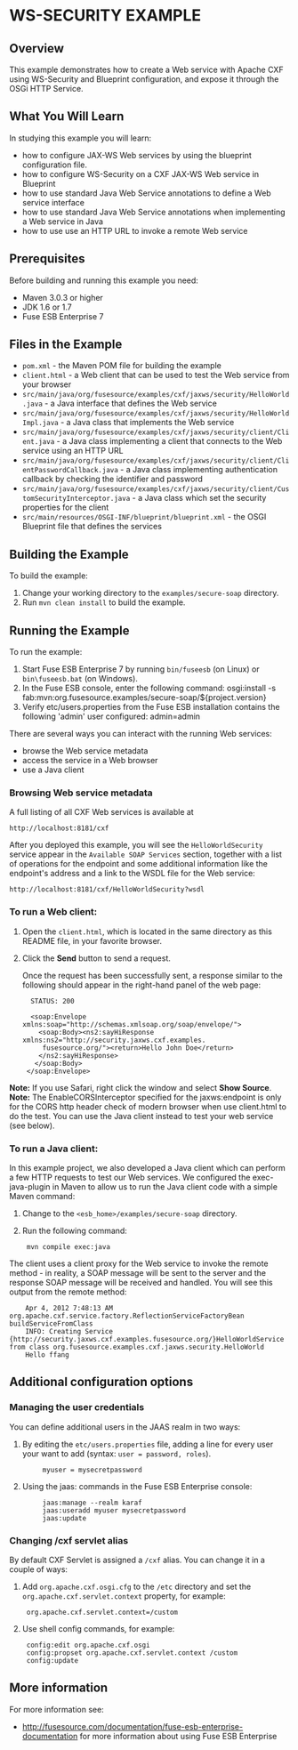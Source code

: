 # WS-SECURITY EXAMPLE

## Overview
This example demonstrates how to create a Web service with Apache CXF using WS-Security and Blueprint configuration, and expose it through the OSGi HTTP Service.


## What You Will Learn
In studying this example you will learn:

* how to configure JAX-WS Web services by using the blueprint configuration file.
* how to configure WS-Security on a CXF JAX-WS Web service in Blueprint
* how to use standard Java Web Service annotations to define a Web service interface
* how to use standard Java Web Service annotations when implementing a Web service in Java
* how to use use an HTTP URL to invoke a remote Web service

## Prerequisites
Before building and running this example you need:

* Maven 3.0.3 or higher
* JDK 1.6 or 1.7
* Fuse ESB Enterprise 7

## Files in the Example
* `pom.xml` - the Maven POM file for building the example
* `client.html` - a Web client that can be used to test the Web service from your browser
* `src/main/java/org/fusesource/examples/cxf/jaxws/security/HelloWorld.java` - a Java interface that defines the Web service
* `src/main/java/org/fusesource/examples/cxf/jaxws/security/HelloWorldImpl.java` - a Java class that implements the Web service
* `src/main/java/org/fusesource/examples/cxf/jaxws/security/client/Client.java` - a Java class implementing a client that connects to the Web service using an HTTP URL
* `src/main/java/org/fusesource/examples/cxf/jaxws/security/client/ClientPasswordCallback.java` - a Java class implementing authentication callback by checking the identifier and password
* `src/main/java/org/fusesource/examples/cxf/jaxws/security/client/CustomSecurityInterceptor.java` - a Java class which set the security properties for the client 
* `src/main/resources/OSGI-INF/blueprint/blueprint.xml` - the OSGI Blueprint file that defines the services

## Building the Example
To build the example:

1. Change your working directory to the `examples/secure-soap` directory.
2. Run `mvn clean install` to build the example.


## Running the Example
To run the example:

1. Start Fuse ESB Enterprise 7 by running `bin/fuseesb` (on Linux) or `bin\fuseesb.bat` (on Windows).
2. In the Fuse ESB console, enter the following command:
        osgi:install -s fab:mvn:org.fusesource.examples/secure-soap/${project.version}
3. Verify etc/users.properties from the Fuse ESB installation contains the following 'admin' user configured:
   admin=admin

There are several ways you can interact with the running Web services:
* browse the Web service metadata
* access the service in a Web browser
* use a Java client

### Browsing Web service metadata

A full listing of all CXF Web services is available at

    http://localhost:8181/cxf

After you deployed this example, you will see the `HelloWorldSecurity` service appear in the `Available SOAP Services` section, together with a list of operations for the endpoint and some additional information like the endpoint's address and a link to the WSDL file for the Web service:

    http://localhost:8181/cxf/HelloWorldSecurity?wsdl


### To run a Web client:

1. Open the `client.html`, which is located in the same directory as this README file, in your favorite browser.
2. Click the **Send** button to send a request.

   Once the request has been successfully sent, a response similar to the following should appear in the right-hand panel of the web page:

         STATUS: 200

         <soap:Envelope xmlns:soap="http://schemas.xmlsoap.org/soap/envelope/">
           <soap:Body><ns2:sayHiResponse xmlns:ns2="http://security.jaxws.cxf.examples.
            fusesource.org/"><return>Hello John Doe</return>
           </ns2:sayHiResponse>
          </soap:Body>
        </soap:Envelope>

**Note:** If you use Safari, right click the window and select **Show Source**.
**Note:** The EnableCORSInterceptor specified for the jaxws:endpoint is only for the CORS http header check of modern browser when use client.html to do the test.
      You can use the Java client instead to test your web service (see below).


### To run a Java client:

In this example project, we also developed a Java client which can perform a few HTTP requests to test our Web services. We
configured the exec-java-plugin in Maven to allow us to run the Java client code with a simple Maven command:

1. Change to the `<esb_home>/examples/secure-soap` directory.
2. Run the following command:

        mvn compile exec:java

The client uses a client proxy for the Web service to invoke the remote method - in reality, a SOAP message will be sent to the server and the response SOAP message will be received and handled.  You will see this output from the remote method:

        Apr 4, 2012 7:48:13 AM org.apache.cxf.service.factory.ReflectionServiceFactoryBean buildServiceFromClass
        INFO: Creating Service {http://security.jaxws.cxf.examples.fusesource.org/}HelloWorldService from class org.fusesource.examples.cxf.jaxws.security.HelloWorld
        Hello ffang


## Additional configuration options

### Managing the user credentials

You can define additional users in the JAAS realm in two ways:

1. By editing the `etc/users.properties` file, adding a line for every user your want to add (syntax: `user = password, roles`).

            myuser = mysecretpassword

2. Using the jaas: commands in the Fuse ESB Enterprise console:

            jaas:manage --realm karaf
            jaas:useradd myuser mysecretpassword
            jaas:update


### Changing /cxf servlet alias

By default CXF Servlet is assigned a `/cxf` alias. You can change it in a couple of ways:

1. Add `org.apache.cxf.osgi.cfg` to the `/etc` directory and set the `org.apache.cxf.servlet.context` property, for example:

        org.apache.cxf.servlet.context=/custom

2. Use shell config commands, for example:

        config:edit org.apache.cxf.osgi
        config:propset org.apache.cxf.servlet.context /custom
        config:update


## More information
For more information see:

* http://fusesource.com/documentation/fuse-esb-enterprise-documentation for more information about using Fuse ESB Enterprise
